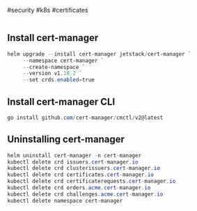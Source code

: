 #security #k8s #certificates 

```table-of-contents
```

## Install cert-manager

``` powershell
helm upgrade --install cert-manager jetstack/cert-manager `
     --namespace cert-manager `
     --create-namespace `
     --version v1.18.2 `
     --set crds.enabled=true
```

## Install cert-manager CLI

``` powershell
go install github.com/cert-manager/cmctl/v2@latest
```

## Uninstalling cert-manager

``` powershell
helm uninstall cert-manager -n cert-manager
kubectl delete crd issuers.cert-manager.io
kubectl delete crd clusterissuers.cert-manager.io
kubectl delete crd certificates.cert-manager.io
kubectl delete crd certificaterequests.cert-manager.io
kubectl delete crd orders.acme.cert-manager.io
kubectl delete crd challenges.acme.cert-manager.io
kubectl delete namespace cert-manager 
```


